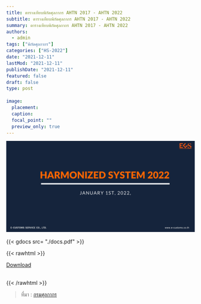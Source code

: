 ```yaml
---
title: ตารางเทียบพิกัดศุลกากร AHTN 2017 - AHTN 2022
subtitle: ตารางเทียบพิกัดศุลกากร AHTN 2017 - AHTN 2022
summary: ตารางเทียบพิกัดศุลกากร AHTN 2017 - AHTN 2022
authors:
  - admin
tags: ["พิกัดศุลกากร"]
categories: ["HS-2022"]
date: "2021-12-11"
lastMod: "2021-12-11"
publishDate: "2021-12-11"
featured: false
draft: false
type: post

image:
  placement:
  caption:
  focal_point: ""
  preview_only: true
---
```


![](featured.png)

{{< gdocs src= "./docs.pdf" >}}

{{< rawhtml >}}
<br>

<div class="article-tags">
<a class="badge badge-danger" href="./docs.pdf" target="_blank" id="download_files_new">Download</a>

</div>
<br>

{{< /rawhtml >}}


> ที่มา : [กรมศุลกากร](https://www.customs.go.th/cont_strc_simple_with_date.php?current_id=142329324146505e4e464b46464b47)
